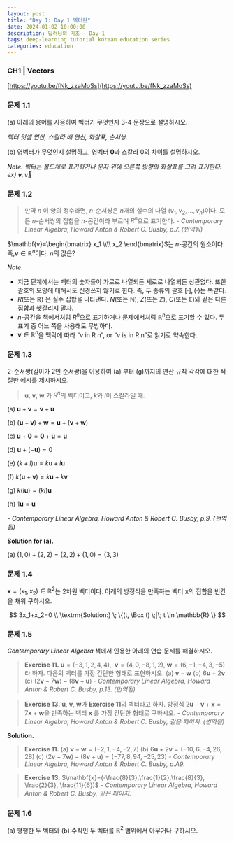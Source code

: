 ```yaml
---
layout: post
title: "Day 1: Day 1 벡터란"
date: 2024-01-02 10:00:00
description: 딥러닝의 기초 - Day 1
tags: deep-learning tutorial korean education series
categories: education
---
```



### CH1 | Vectors

[https://youtu.be/fNk_zzaMoSs](https://youtu.be/fNk_zzaMoSs)

### 문제 1.1

(a) 아래의 용어를 사용하여 벡터가 무엇인지 3-4 문장으로 설명하시오.

*벡터 덧셈 연산, 스칼라 배 연산, 화살표, 순서쌍.*

(b) 영벡터가 무엇인지 설명하고, 영벡터 $\mathbf{0}$과 스칼라 $0$의 차이를 설명하시오.

*Note. 벡터는 볼드체로 표기하거나 문자 위에 오른쪽 방향의 화살표를 그려 표기한다. ex) $\mathbf{v}, \vec{v}$*

### 문제 1.2

> 만약 $n$ 이 양의 정수라면, $n$-순서쌍은 $n$개의 실수의 나열 $(v_1, v_2, …, v_n)$이다. 모든 $n$-순서쌍의 집합을 $n$-공간이라 부르며 $R^n$으로 표기한다.
*- Contemporary Linear Algebra, Howard Anton & Robert C. Busby, p.7. (번역됨)*
> 

$\mathbf{v}=\begin{bmatrix} x_1 \\\\ x_2 \end{bmatrix}$는 $n$-공간의 원소이다. 즉,$\mathbf{v} \in \mathbb{R}^n$이다. $n$의 값은?

*Note.*

- 지금 단계에서는 벡터의 숫자들이 가로로 나열되든 세로로 나열되든 상관없다. 또한 괄호의 모양에 대해서도 신경쓰지 않기로 한다. 즉, 두 종류의 괄호 $[\cdot], (\cdot)$는 똑같다.
- $R$(또는 $\mathbb{R}$) 은 실수 집합을 나타낸다. $N$(또는 $\mathbb{N}$), $Z$(또는 $\mathbb{Z}$), $C$(또는 $\mathbb{C}$)와 같은 다른 집합과 헷갈리지 말자.
- $n$-공간을 책에서처럼 $R^n$으로 표기하거나 문제에서처럼 $\mathbb{R}^n$으로 표기할 수 있다. 두 표기 중 어느 쪽을 사용해도 무방하다.
- $\mathbf{v} \in \mathbb{R}^n$을 맥락에 따라 “v in R n”, or “v is in R n”로 읽기로 약속한다.

### 문제 1.3

$2$-순서쌍(길이가 $2$인 순서쌍)을 이용하여 (a) 부터 (g)까지의 연산 규칙 각각에 대한 적절한 예시를 제시하시오.

> $\mathbf{u}$, $\mathbf{v}$, $\mathbf{w}$ 가 $R^n$의 벡터이고, $k$와 $l$이 스칼라일 때:

(a) $\mathbf{u}+\mathbf{v}=\mathbf{v}+\mathbf{u}$

(b) $(\mathbf{u}+\mathbf{v})+\mathbf{w}=\mathbf{u}+(\mathbf{v}+\mathbf{w})$

(c) $\mathbf{u}+\mathbf{0}=\mathbf{0}+\mathbf{u}=\mathbf{u}$

(d) $\mathbf{u}+(-\mathbf{u})=0$

(e) $(k+l)\mathbf{u}=k\mathbf{u}+l\mathbf{u}$

(f) $k(\mathbf{u}+\mathbf{v})=k\mathbf{u}+k\mathbf{v}$

(g) $k(l\mathbf{u})=(kl)\mathbf{u}$

(h) $1\mathbf{u}=\mathbf{u}$

*- Contemporary Linear Algebra, Howard Anton & Robert C. Busby, p.9. (번역됨)*
> 

**Solution for (a).**

(a) $(1, 0) + (2, 2) = (2, 2) + (1, 0) = (3, 3)$

### 문제 1.4

$\mathbf{x}= (x_1, 
   x_2)\in \mathbb{R}^2$는 2차원 벡터이다.
아래의 방정식을 만족하는 벡터 $\mathbf{x}$의 집합을 빈칸을 채워 구하시오.

$$
3x_1+x_2=0 \\ \textrm{Solution:} \; \{(t, \Box t) \;|\; t \in \mathbb{R} \}
$$

### 문제 1.5

*Contemporary Linear Algebra* 책에서 인용한 아래의 연습 문제를 해결하시오.

> **Exercise 11.**
$\mathbf{u}=(-3,1,2,4,4)$, $\;\mathbf{v}=(4,0,-8,1,2)$,  $\mathbf{w}=(6,-1,-4,3,-5)$라 하자. 다음의 벡터를 가장 간단한 형태로 표현하시오.
(a) $\mathbf{v}-\mathbf{w}$
(b) $6\mathbf{u}+2\mathbf{v}$
(c) $(2\mathbf{v}-7\mathbf{w})-(8\mathbf{v}+\mathbf{u})$
*- Contemporary Linear Algebra, Howard Anton & Robert C. Busby, p.13. (번역됨)*
> 

> **Exercise 13.**
$\mathbf{u}$, $\mathbf{v}$, $\mathbf{w}$가 **Exercise 11**의 벡터라고 하자. 방정식 $2\mathbf{u}-\mathbf{v}+\mathbf{x}=7\mathbf{x}+\mathbf{w}$을 만족하는 벡터 $\mathbf{x}$ 를 가장 간단한 형태로 구하시오.
*- Contemporary Linear Algebra, Howard Anton & Robert C. Busby, 같은 페이지. (번역됨)*
> 

**Solution.**

> **Exercise 11.**
(a) $\mathbf{v}-\mathbf{w}=(-2,1,-4,-2,7)$
(b) $6\mathbf{u}+2\mathbf{v}=(-10,6,-4,26,28)$
(c) $(2\mathbf{v}-7\mathbf{w})-(8\mathbf{v}+\mathbf{u})=(-77,8,94,-25,23)$
*- Contemporary Linear Algebra, Howard Anton & Robert C. Busby, p.A9.*
> 

> **Exercise 13.**
$\mathbf{x}=(-\frac{8}{3},\frac{1}{2},\frac{8}{3}, \frac{2}{3}, \frac{11}{6})$
*- Contemporary Linear Algebra, Howard Anton & Robert C. Busby, 같은 페이지.*
> 

### 문제 1.6

(a) 평행한 두 벡터와 (b) 수직인 두 벡터를 $\mathbb{R}^2$ 범위에서 아무거나 구하시오.